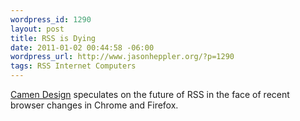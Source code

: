 ```yaml
--- 
wordpress_id: 1290
layout: post
title: RSS is Dying
date: 2011-01-02 00:44:58 -06:00
wordpress_url: http://www.jasonheppler.org/?p=1290
tags: RSS Internet Computers
---
```

<a href="http://camendesign.com/blog/rss_is_dying">Camen Design</a> speculates on the future of RSS in the face of recent browser changes in Chrome and Firefox.
